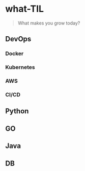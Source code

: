 # what-TIL
> What makes you grow today?
## DevOps
### Docker
### Kubernetes
### AWS
### CI/CD
   
## Python
   
## GO

## Java
   
## DB
